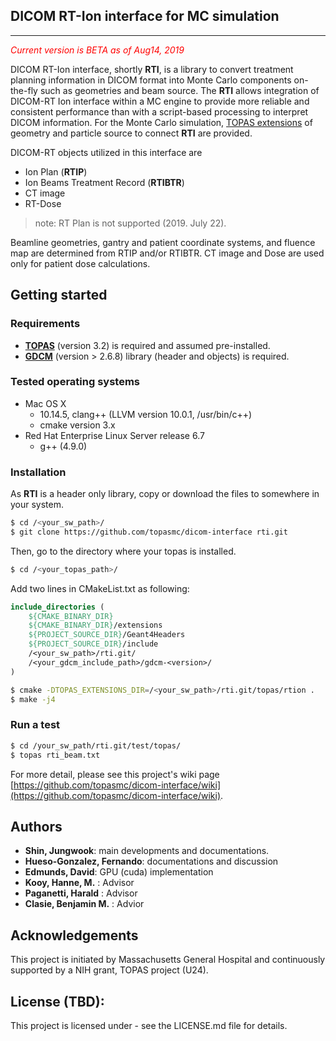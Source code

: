 ## DICOM RT-Ion interface for MC simulation 
***

<!-- 
title: "Note: DICOM interface for MC simulation"
author: Jungwook Shin
date: July 1, 2019
-->

*<span style="color:red">Current version is BETA as of Aug14, 2019</span>*

DICOM RT-Ion interface, shortly **RTI**, is a library to convert treatment planning information in DICOM format into Monte Carlo components on-the-fly such as geometries and beam source. The **RTI** allows integration of DICOM-RT Ion interface within a MC engine to provide more reliable and consistent performance than with a script-based processing to interpret DICOM information.
For the Monte Carlo simulation, [TOPAS extensions](https://topas.readthedocs.io/en/latest/extension-docs/intro.html#) of geometry and particle source to connect **RTI** are provided.

DICOM-RT objects utilized in this interface are
- Ion Plan (**RTIP**)
- Ion Beams Treatment Record (**RTIBTR**) 
- CT image 
- RT-Dose
> note: RT Plan is not supported (2019. July 22).

Beamline geometries, gantry and patient coordinate systems, and fluence map are determined from RTIP and/or RTIBTR.  CT image and Dose are used only for patient dose calculations.

## Getting started

### Requirements

- **[TOPAS](http://www.topasmc.org)** (version 3.2) is required and assumed pre-installed.
- **[GDCM](http://gdcm.sourceforge.net)** (version > 2.6.8) library (header and objects) is required.

### Tested operating systems
  - Mac OS X
    - 10.14.5, clang++ (LLVM version 10.0.1, /usr/bin/c++)
    - cmake version 3.x
  - Red Hat Enterprise Linux Server release 6.7
    - g++ (4.9.0)

### Installation

As **RTI** is a header only library, copy or download the files to somewhere in your system.
```bash
$ cd /<your_sw_path>/
$ git clone https://github.com/topasmc/dicom-interface rti.git
```

Then, go to the directory where your topas is installed. 

```bash
$ cd /<your_topas_path>/
```

Add two lines in CMakeList.txt as following:
```cmake
include_directories (
    ${CMAKE_BINARY_DIR}
    ${CMAKE_BINARY_DIR}/extensions
    ${PROJECT_SOURCE_DIR}/Geant4Headers
    ${PROJECT_SOURCE_DIR}/include
    /<your_sw_path>/rti.git/
    /<your_gdcm_include_path>/gdcm-<version>/
)
```


```bash
$ cmake -DTOPAS_EXTENSIONS_DIR=/<your_sw_path>/rti.git/topas/rtion .
$ make -j4
```

### Run a test

```bash
$ cd /your_sw_path/rti.git/test/topas/
$ topas rti_beam.txt
```

For more detail, please see this project's wiki page [https://github.com/topasmc/dicom-interface/wiki](https://github.com/topasmc/dicom-interface/wiki).

## Authors

- **Shin, Jungwook**: main developments and documentations. 
- **Hueso-Gonzalez, Fernando**: documentations and discussion
- **Edmunds, David**: GPU (cuda) implementation
- **Kooy, Hanne, M.** : Advisor
- **Paganetti, Harald** : Advisor
- **Clasie, Benjamin M.** : Advior
  
## Acknowledgements

This project is initiated by Massachusetts General Hospital and continuously supported by a NIH grant, TOPAS project (U24).

## License (TBD):

This project is licensed under - see the LICENSE.md file for details.
